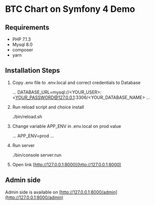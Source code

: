 # BTC Chart on Symfony 4 Demo

## Requirements

* PHP 7.1.3
* Mysql 8.0
* composer
* yarn

## Installation Steps

1. Copy .env file to .env.local and correct credentials to Database


    ...
    DATABASE_URL=mysql://<YOUR_USER>:<YOUR_PASSWORD@127.0.0.1:3306/<YOUR_DATABASE_NAME>
    ...

2. Run  reload script and choice install 


    ./bin/reload.sh


3. Change variable APP_ENV in .env.local on prod value


    ...
    APP_ENV=prod
    ...

3. Run server


    ./bin/console server:run    

4. Open link [http://127.0.0.1:8000](http://127.0.0.1:8000)


## Admin side

Admin side is available on [http://127.0.0.1:8000/admin](http://127.0.0.1:8000/admin) 
